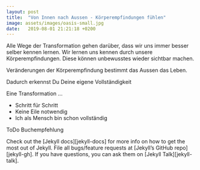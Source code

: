 ```yaml
---
layout: post
title:  "Von Innen nach Aussen - Körperempfindungen fühlen"
image: assets/images/oasis-small.jpg
date:   2019-08-01 21:21:18 +0200
---
```

Alle Wege der Transformation gehen darüber, dass wir uns immer besser selber kennen lernen. Wir lernen uns kennen durch unsere Körperempfindungen. Diese können unbewusstes wieder sichtbar machen.

Veränderungen der Körperempfindung bestimmt das Aussen das Leben.

Dadurch erkennst Du Deine eigene Vollständigkeit

Eine Transformation ...
 * Schritt für Schritt
 * Keine Eile notwendig
 * Ich als Mensch bin schon vollständig

ToDo Buchempfehlung



Check out the [Jekyll docs][jekyll-docs] for more info on how to get the most out of Jekyll. File all bugs/feature requests at [Jekyll’s GitHub repo][jekyll-gh]. If you have questions, you can ask them on [Jekyll Talk][jekyll-talk].
